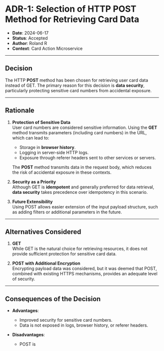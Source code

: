 ﻿# ADR-1: Selection of HTTP POST Method for Retrieving Card Data

- **Date**: 2024-06-17  
- **Status**: Accepted  
- **Author**: Roland R
- **Context**: Card Action Microservice

---

## **Decision**  
The HTTP **POST** method has been chosen for retrieving user card data instead of GET. The primary reason for this decision is **data security**, particularly protecting sensitive card numbers from accidental exposure.

---

## **Rationale**

1. **Protection of Sensitive Data**  
   User card numbers are considered sensitive information. Using the **GET** method transmits parameters (including card numbers) in the URL, which can lead to:  
   - Storage in **browser history**.  
   - Logging in server-side HTTP logs.  
   - Exposure through referer headers sent to other services or servers.  

   The **POST** method transmits data in the request body, which reduces the risk of accidental exposure in these contexts.

2. **Security as a Priority**  
   Although GET is **idempotent** and generally preferred for data retrieval, **data security** takes precedence over idempotency in this scenario.

3. **Future Extensibility**  
   Using POST allows easier extension of the input payload structure, such as adding filters or additional parameters in the future.

---

## **Alternatives Considered**

1. **GET**  
   While GET is the natural choice for retrieving resources, it does not provide sufficient protection for sensitive card data.

2. **POST with Additional Encryption**  
   Encrypting payload data was considered, but it was deemed that POST, combined with existing HTTPS mechanisms, provides an adequate level of security.

---

## **Consequences of the Decision**

- **Advantages**:  
   - Improved security for sensitive card numbers.  
   - Data is not exposed in logs, browser history, or referer headers.  

- **Disadvantages**:  
   - POST is
